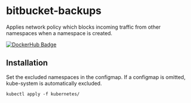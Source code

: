 # bitbucket-backups
Applies network policy which blocks incoming traffic from other namespaces when a namespace is created.

[![DockerHub Badge](https://dockeri.co/image/bouwe/namespaces-network-policy)](https://hub.docker.com/r/bouwe/namespaces-network-policy)

## Installation
Set the excluded namespaces in the configmap. If a configmap is omitted, kube-system is automatically excluded.

```
kubectl apply -f kubernetes/
```

